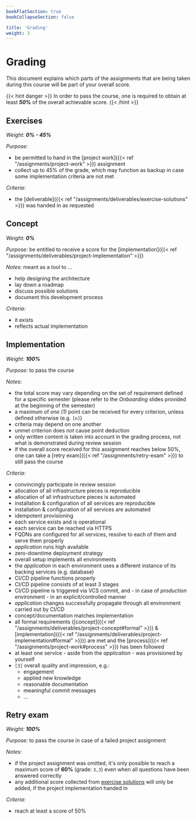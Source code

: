 ```yaml
---
bookFlatSection: true
bookCollapseSection: false

title: 'Grading'
weight: 3
---
```



Grading
=======

This document explains which parts of the assignments that are being taken during this course will be part of
your overall score.

{{< hint danger >}}
In order to pass the course, one is required to obtain at least _**50%**_ of the overall achievable score.
{{< /hint >}}


## Exercises

_Weight: **0% - 45%**_

*Purpose:* 

* be permitted to hand in the [project work]({{< ref "/assignments/project-work" >}}) assignment
* collect up to 45% of the grade, which may function as backup in case some implementation criteria
  are not met

*Criteria:*

* the [deliverable]({{< ref "/assignments/deliverables/exercise-solutions" >}}) was handed in as requested 


## Concept

_Weight: **0%**_

*Purpose:* be entitled to receive a score for the [implementation]({{< ref "/assignments/deliverables/project-implementation" >}})
 
*Notes:* meant as a tool to ...

* help designing the architecture
* lay down a roadmap
* discuss possible solutions
* document this development process

*Criteria:*

* it exists
* reflects actual implementation


## Implementation

_Weight: **100%**_

*Purpose:* to pass the course

*Notes:*

* the total score may vary depending on the set of requirement defined for a specific semester (please
  refer to the *Onboarding* slides provided at the beginning of the semester)
* a maximum of *one (1)* point can be received for every criterion, unless defined otherwise (e.g. `[n]`)  
* criteria may depend on one another
* unmet criterion does *not* cause point deduction
* only written content is taken into account in the grading process, not what is demonstrated during review
  session
* if the overall score received for this assignment reaches below 50%, one can take a
  [retry exam]({{< ref "/assignments/retry-exam" >}}) to still pass the course

*Criteria:*

* convincingly participate in review session
* allocation of all infrastructure pieces is reproducible
* allocation of all infrastructure pieces is automated
* installation & configuration of all services are reproducible
* installation & configuration of all services are automated
* idempotent provisioning
* each service exists and is operational
* each service can be reached via HTTPS
* FQDNs are configured for all services, resolve to each of them and serve them properly 
* *application* runs high available
* zero-downtime deployment strategy
* overall setup implements all environments
* the *application* in each environment uses a different instance of its backing services (e.g. database)
* CI/CD pipeline functions properly
* CI/CD pipeline consists of at least 3 stages
* CI/CD pipeline is triggered via VCS commit, and - in case of *production* environment - in an
  explicit/controlled manner
* *application* changes successfully propagate through all environment carried out by CI/CD
* concept/documentation matches implementation
* all formal requirements ([concept]({{< ref "/assignments/deliverables/project-concept#formal" >}}) & 
  [implementation]({{< ref "/assignments/deliverables/project-implementation#formal" >}})) are met and the
  [process]({{< ref "/assignments/project-work#process" >}}) has been followed
* at least one service - aside from the *application* - was provisioned by yourself
* `[3]` overall quality and impression, e.g.:
  - engagement
  - applied new knowledge
  - reasonable documentation
  - meaningful commit messages
  - ...


## Retry exam

_Weight: **100%**_

*Purpose:* to pass the course in case of a failed project assignment

*Notes:*

* if the project assignment was omitted, it's only possible to reach a maximum score of __60%__ (grade: `3,3`) even
  when all questions have been answered correctly
* any additional score collected from [exercise solutions](#exercises) will only be added, if the project implementation
  handed in

*Criteria:* 

* reach at least a score of 50%
